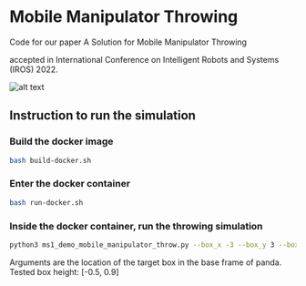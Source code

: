 # Mobile Manipulator Throwing

Code for our paper A Solution for Mobile Manipulator Throwing 

accepted in International Conference on Intelligent Robots and Systems (IROS) 2022.

![alt text](https://github.com/liuyangdh/mobile-throwing/blob/main/docs/figs/throw-demo.gif)

## Instruction to run the simulation
### Build the docker image
```bash
bash build-docker.sh
```

###  Enter the docker container
```bash
bash run-docker.sh
```

### Inside the docker container, run the throwing simulation
```bash
python3 ms1_demo_mobile_manipulator_throw.py --box_x -3 --box_y 3 --box_z 0.5
```

Arguments are the location of the target box in the base frame of panda. Tested box height: [-0.5, 0.9]